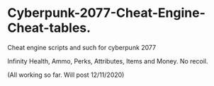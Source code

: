 # Cyberpunk-2077-Cheat-Engine-Cheat-tables.
Cheat engine scripts and such for cyberpunk 2077



Infinity Health, Ammo, Perks, Attributes, Items and Money. No recoil.

(All working so far. Will post 12/11/2020)
